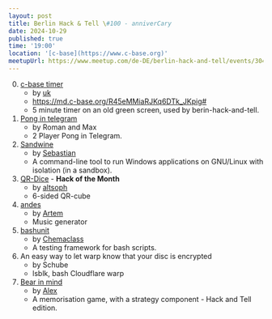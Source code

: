 ```yaml
---
layout: post
title: Berlin Hack & Tell \#100 - anniverCary
date: 2024-10-29
published: true
time: '19:00'
location: '[c-base](https://www.c-base.org)'
meetupUrl: https://www.meetup.com/de-DE/berlin-hack-and-tell/events/304180456
---
```


0. [c-base timer](https://github.com/uwekamper/hackandtell)
    - by [uk](https://uk.crew.c-base.org/)
    - https://md.c-base.org/R45eMMiaRJKq6DTk_JKpig#
    - 5 minute timer on an old green screen, used by berin-hack-and-tell.
1. [Pong in telegram](https://github.com/Make-Europe/Simple_Pong_Game)
    - by Roman and Max
    - 2 Player Pong in Telegram.
2. [Sandwine](https://github.com/hartwork/sandwine)
    - by [Sebastian](https://github.com/hartwork)
    - A command-line tool to run Windows applications on GNU/Linux with isolation (in a sandbox).
3. [QR-Dice](https://github.com/altsoph/QR-dice) - **Hack of the Month**
    - by [altsoph](https://altsoph.com/)
    - 6-sided QR-cube
4. [andes](https://github.com/artfwo/andes)
    - by [Artem](https://github.com/artfwo)
    - Music generator
5. [bashunit](https://github.com/TypedDevs/bashunit)
    - by [Chemaclass](https://github.com/Chemaclass)
    - A testing framework for bash scripts.
6. An easy way to let warp know that your disc is encrypted
    - by Schube
    - lsblk, bash Cloudflare warp
7. [Bear in mind](https://github.com/soulim/bearinmind)
    - by [Alex](https://github.com/soulim)
    - A memorisation game, with a strategy component - Hack and Tell edition.
